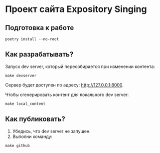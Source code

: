 # Проект сайта Expository Singing

## Подготовка к работе

```
poetry install --no-root
```

## Как разрабатывать?

Запуск dev server, который пересобирается при изменении контента:

```
make devserver
```

Сервер будет доступен по адресу: http://127.0.0.1:8000.

Чтобы сгенерировать контент для локального dev server:

```
make local_content
```

## Как публиковать?

1. Убедись, что dev server не запущен.
2. Выполни команду:

```
make github
```
